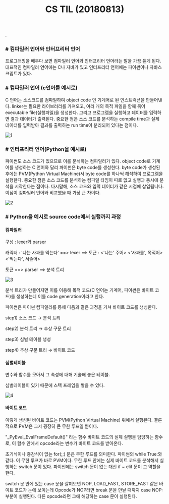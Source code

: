 ﻿---
layout: post
title: "CS TIL (20180813)"
tags: [Computer Science]
comments: true
---

.

### # 컴파일러 언어와 인터프리터 언어

프로그래밍을 배우다 보면 컴파일러 언어와 인터프리터 언어라는 말을 가끔 듣게 된다. 대표적인 컴파일러 언어에는 C나 자바가 있고 인터프리터 언어에는 파이썬이나 자바스크립트가 있다.

### # 컴파일러 언어 (c언어를 예시로)

C 언어는 소스코드를 컴파일하여 object code 인 기계어로 된 인스트럭션을 만들어낸다. linker는 필요한 라이브러리를 가져오고, 여러 개의 목적 파일을 함께 묶어 executable file(실행파일)을 생성한다. 그리고 프로그램을 실행하고 데이터를 입력하면 결과 데이터가 출력된다. 중요한 점은 소스 코드를 분석하는 compile time과 실제 데이터를 입력받아 결과를 출력하는 run time이 분리되어 있다는 점이다.

![1](https://user-images.githubusercontent.com/41605276/56340153-096faa80-61ec-11e9-88ef-845b825f8e13.png)

### # 인터프리터 언어(Python을 예시로)

파이썬도 소스 코드가 있으므로 이를 분석하는 컴파일러가 있다. object code로 기계어를 생성하는 C 언어와 달리 파이썬은 byte code를 생성한다. byte code가 생성된 후에는 PVM(Python Virtual Machine)서 byte code를 하나씩 해석하여 프로그램을 실행한다. 중요한 점은 소스 코드를 분석하는 컴파일 타임이 따로 없고 실행과 동시에 분석을 시작한다는 점이다. 다시말해, 소스 코드와 입력 데이터가 같은 시점에 삽입됩니다. 이점이 컴파일러 언어와 비교했을 때 가장 큰 차이다.

![2](https://user-images.githubusercontent.com/41605276/56340162-112f4f00-61ec-11e9-9994-dcf741f0a2f9.png)

### # Python을 예시로 source code에서 실행까지 과정

#### 컴파일러

구성  : lexer와 parser

캐릭터 : '나는 사과를 먹는다'  ==>   lexer   ==> 토근 : <'나는' 주어> <'사과를', 목적어> <'먹는다', 서술어>

토근 ==>   parser   ==> 분석 트리

![3](https://user-images.githubusercontent.com/41605276/56340173-17253000-61ec-11e9-91c7-4776ea170f1c.png)

분석 트리가 만들어지면 이를 이용해 목적 코드(C 언어는 기계어, 파이썬은 바이트 코드)를 생성하는데 이를 code generation이라고 한다.


파이썬은 파이썬 컴파일러를 통해 다음과 같은 과정을 거쳐 바이트 코드를 생성한다.

step1) 소스 코드 → 분석 트리

step2) 분석 트리 → 추상 구문 트리

step3) 심벌 테이블 생성

step4) 추상 구문 트리 → 바이트 코드

#### 심벌테이블 

변수와 함수를 모아서 그 속성에 대해 기술해 놓은 테이블.

심벌테이블이 있기 때문에 스텍 프레임을 쌓을 수 있다.

![4](https://user-images.githubusercontent.com/41605276/56340186-1c827a80-61ec-11e9-951c-49900b192d3b.png)

#### 바이트 코드

이렇게 생성된 바이트 코드는 PVM(Python Virtual Machine) 위에서 실행된다. 결론적으로 PVM은 그저 굉장히 큰 무한 루프일 뿐이다.

"_PyEval_EvalFrameDefault()" 라는 함수 바이트 코드의 실제 실행을 담당하는 함수로, 이 함수 안에서 opcode라는 변수가 바이트 코드를 받아온다.

초기식이나 증감식이 없는 for(;;) 문은 무한 루프를 의미한다. 파이썬의 while True:와 같다. 이 무한 루프가 바로 PVM이다. 무한 루프 안에는 실제 바이트 코드를 분석해서 실행하는 switch 문이 있다. 파이썬에는 switch 문이 없는 대신 if ~ elif 문이 그 역할을 한다.

switch 문 안에 있는 case 문을 살펴보면 NOP, LOAD_FAST, STORE_FAST 같은 바이트 코드가 눈에 보이는데 Opcode가 NOP라면 break 문을 만날 때까지 case NOP: 부분이 실행된다. 다른 opcode라면 그에 해당하는 case 문이 실행된다.
